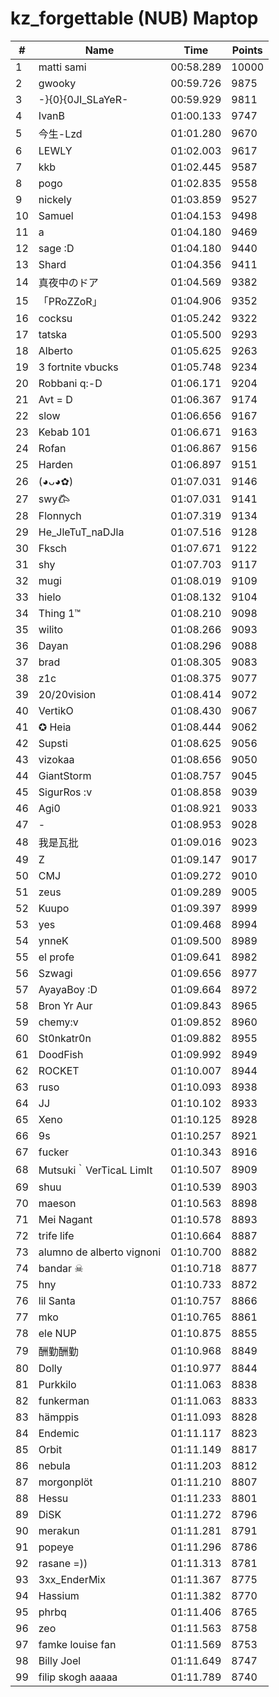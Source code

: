 # kz_forgettable (NUB) Maptop

|  # | Name | Time | Points |
|-------------- | -------------- | -------------- | -------------- | 
| 1 | matti sami | 00:58.289 | 10000 | 
| 2 | gwooky | 00:59.726 | 9875 | 
| 3 | -}{0}{0JI_SLaYeR- | 00:59.929 | 9811 | 
| 4 | IvanB | 01:00.133 | 9747 | 
| 5 | 今生-Lzd | 01:01.280 | 9670 | 
| 6 | LEWLY | 01:02.003 | 9617 | 
| 7 | kkb | 01:02.445 | 9587 | 
| 8 | pogo | 01:02.835 | 9558 | 
| 9 | nickely | 01:03.859 | 9527 | 
| 10 | Samuel | 01:04.153 | 9498 | 
| 11 | a | 01:04.180 | 9469 | 
| 12 | sage :D | 01:04.180 | 9440 | 
| 13 | Shard | 01:04.356 | 9411 | 
| 14 | 真夜中のドア | 01:04.569 | 9382 | 
| 15 | 「PRoZZoR」 | 01:04.906 | 9352 | 
| 16 | cocksu | 01:05.242 | 9322 | 
| 17 | tatska | 01:05.500 | 9293 | 
| 18 | Alberto | 01:05.625 | 9263 | 
| 19 | 3 fortnite vbucks | 01:05.748 | 9234 | 
| 20 | Robbani q:-D | 01:06.171 | 9204 | 
| 21 | Avt = D | 01:06.367 | 9174 | 
| 22 | slow | 01:06.656 | 9167 | 
| 23 | Kebab 101 | 01:06.671 | 9163 | 
| 24 | Rofan | 01:06.867 | 9156 | 
| 25 | Harden | 01:06.897 | 9151 | 
| 26 | (◕ᴗ◕✿) | 01:07.031 | 9146 | 
| 27 | swy𐂃 | 01:07.031 | 9141 | 
| 28 | Flonnych | 01:07.319 | 9134 | 
| 29 | He_JleTuT_naDJla | 01:07.516 | 9128 | 
| 30 | Fksch | 01:07.671 | 9122 | 
| 31 | shy | 01:07.703 | 9117 | 
| 32 | mugi | 01:08.019 | 9109 | 
| 33 | hielo | 01:08.132 | 9104 | 
| 34 | Thing 1™ | 01:08.210 | 9098 | 
| 35 | wilito | 01:08.266 | 9093 | 
| 36 | Dayan | 01:08.296 | 9088 | 
| 37 | brad | 01:08.305 | 9083 | 
| 38 | z1c | 01:08.375 | 9077 | 
| 39 | 20/20vision | 01:08.414 | 9072 | 
| 40 | VertikO | 01:08.430 | 9067 | 
| 41 | ✪ Heia | 01:08.444 | 9062 | 
| 42 | Supsti | 01:08.625 | 9056 | 
| 43 | vizokaa | 01:08.656 | 9050 | 
| 44 | GiantStorm | 01:08.757 | 9045 | 
| 45 | SigurRos :v | 01:08.858 | 9039 | 
| 46 | Agi0 | 01:08.921 | 9033 | 
| 47 | - | 01:08.953 | 9028 | 
| 48 | 我是瓦批 | 01:09.016 | 9023 | 
| 49 | Z | 01:09.147 | 9017 | 
| 50 | CMJ | 01:09.272 | 9010 | 
| 51 | zeus | 01:09.289 | 9005 | 
| 52 | Kuupo | 01:09.397 | 8999 | 
| 53 | yes | 01:09.468 | 8994 | 
| 54 | ynneK | 01:09.500 | 8989 | 
| 55 | el profe | 01:09.641 | 8982 | 
| 56 | Szwagi | 01:09.656 | 8977 | 
| 57 | AyayaBoy :D | 01:09.664 | 8972 | 
| 58 | Bron Yr Aur | 01:09.843 | 8965 | 
| 59 | chemy:v | 01:09.852 | 8960 | 
| 60 | St0nkatr0n | 01:09.882 | 8955 | 
| 61 | DoodFish | 01:09.992 | 8949 | 
| 62 | ROCKET | 01:10.007 | 8944 | 
| 63 | ruso | 01:10.093 | 8938 | 
| 64 | JJ | 01:10.102 | 8933 | 
| 65 | Xeno | 01:10.125 | 8928 | 
| 66 | 9s | 01:10.257 | 8921 | 
| 67 | fucker | 01:10.343 | 8916 | 
| 68 | Mutsuki｀VerTicaL LimIt | 01:10.507 | 8909 | 
| 69 | shuu | 01:10.539 | 8903 | 
| 70 | maeson | 01:10.563 | 8898 | 
| 71 | Mei Nagant | 01:10.578 | 8893 | 
| 72 | trife life | 01:10.664 | 8887 | 
| 73 | alumno de alberto vignoni | 01:10.700 | 8882 | 
| 74 | bandar ☠ | 01:10.718 | 8877 | 
| 75 | hny | 01:10.733 | 8872 | 
| 76 | lil Santa | 01:10.757 | 8866 | 
| 77 | mko | 01:10.765 | 8861 | 
| 78 | ele NUP | 01:10.875 | 8855 | 
| 79 | 酬勤酬勤 | 01:10.968 | 8849 | 
| 80 | Dolly | 01:10.977 | 8844 | 
| 81 | Purkkilo | 01:11.063 | 8838 | 
| 82 | funkerman | 01:11.063 | 8833 | 
| 83 | hämppis | 01:11.093 | 8828 | 
| 84 | Endemic | 01:11.117 | 8823 | 
| 85 | Orbit | 01:11.149 | 8817 | 
| 86 | nebula | 01:11.203 | 8812 | 
| 87 | morgonplöt | 01:11.210 | 8807 | 
| 88 | Hessu | 01:11.233 | 8801 | 
| 89 | DiSK | 01:11.272 | 8796 | 
| 90 | merakun | 01:11.281 | 8791 | 
| 91 | popeye | 01:11.296 | 8786 | 
| 92 | rasane =)) | 01:11.313 | 8781 | 
| 93 | 3xx_EnderMix | 01:11.367 | 8775 | 
| 94 | Hassium | 01:11.382 | 8770 | 
| 95 | phrbq | 01:11.406 | 8765 | 
| 96 | zeo | 01:11.563 | 8758 | 
| 97 | famke louise fan | 01:11.569 | 8753 | 
| 98 | Billy Joel | 01:11.649 | 8747 | 
| 99 | filip skogh aaaaa | 01:11.789 | 8740 | 

